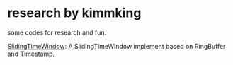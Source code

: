 # research by kimmking

some codes for research and fun.

[SlidingTimeWindow](./timewindow/): A SlidingTimeWindow implement based on RingBuffer and Timestamp. 
